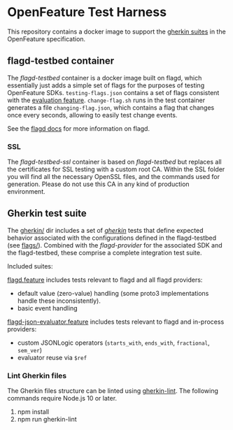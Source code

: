# OpenFeature Test Harness

This repository contains a docker image to support the [gherkin suites](https://github.com/open-feature/spec/blob/main/specification/appendix-b-gherkin-suites.md) in the OpenFeature specification.

## flagd-testbed container

The _flagd-testbed_ container is a docker image built on flagd, which essentially just adds a simple set of flags for the purposes of testing OpenFeature SDKs.
`testing-flags.json` contains a set of flags consistent with the [evaluation feature](https://github.com/open-feature/spec/blob/main/specification/assets/gherkin/evaluation.feature).
`change-flag.sh` runs in the test container generates a file `changing-flag.json`, which contains a flag that changes once every seconds, allowing to easily test change events.

See the [flagd docs](https://flagd.dev/) for more information on flagd.

### SSL

The _flagd-testbed-ssl_ container is based on _flagd-testbed_ but replaces all the certificates for SSL testing with a custom root CA.
Within the SSL folder you will find all the necessary OpenSSL files, and the commands used for generation.
Please do not use this CA in any kind of production environment.

## Gherkin test suite

The [gherkin/](gherkin/) dir includes a set of [_gherkin_](https://cucumber.io/docs/gherkin/) tests that define expected behavior associated with the configurations defined in the flagd-testbed (see [flags/](flags/)).
Combined with the _flagd-provider_ for the associated SDK and the flagd-testbed, these comprise a complete integration test suite.

Included suites:

[flagd.feature](gherkin/flagd.feature) includes tests relevant to flagd and all flagd providers:
* default value (zero-value) handling (some proto3 implementations handle these inconsistently).
* basic event handling

[flagd-json-evaluator.feature](gherkin/flagd-json-evaluator.feature) includes tests relevant to flagd and in-process providers:
* custom JSONLogic operators (`starts_with`, `ends_with`, `fractional`, `sem_ver`)
* evaluator reuse via `$ref`


### Lint Gherkin files

The Gherkin files structure can be linted using [gherkin-lint](https://github.com/vsiakka/gherkin-lint). The following commands require Node.js 10 or later.

1. npm install
1. npm run gherkin-lint


